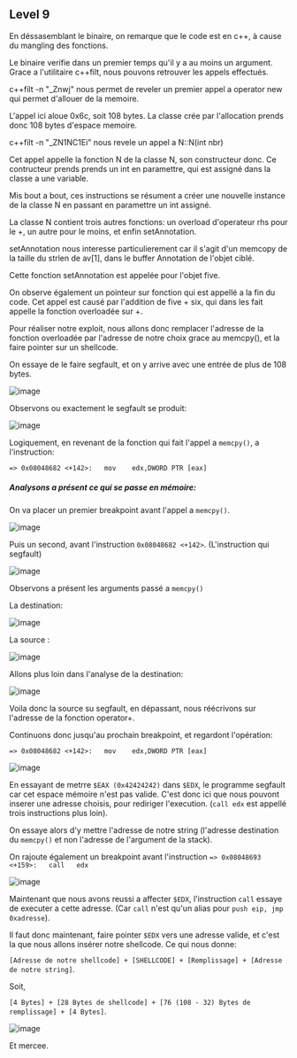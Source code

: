 ## Level 9

En déssasemblant le binaire, on remarque que le code est en c++, à cause du mangling des fonctions.

Le binaire verifie dans un premier temps qu'il y a au moins un argument. Grace a l'utilitaire c++filt, nous pouvons retrouver les appels effectués.

c++filt -n "_Znwj" nous permet de reveler un premier appel a operator new qui permet d'allouer de la memoire.

L'appel ici aloue 0x6c, soit 108 bytes. La classe crée par l'allocation prends donc 108 bytes d'espace memoire.

c++filt -n "_ZN1NC1Ei" nous revele un appel a N::N(int nbr)

Cet appel appelle la fonction N de la classe N, son constructeur donc. Ce contructeur prends prends un int en paramettre, qui est assigné dans la classe a une variable.

Mis bout a bout, ces instructions se résument a créer une nouvelle instance de la classe N en passant en paramettre un int assigné.

La classe N contient trois autres fonctions: un overload d'operateur rhs pour le +, un autre pour le moins, et enfin setAnnotation. 

setAnnotation nous interesse particulierement car il s'agit d'un memcopy de la taille du strlen de av[1], dans le buffer Annotation de l'objet ciblé.

Cette fonction setAnnotation est appelée pour l'objet five.

On observe également un pointeur sur fonction qui est appellé a la fin du code. Cet appel est causé par l'addition de five + six, qui dans les fait appelle la fonction overloadée sur +. 

Pour réaliser notre exploit, nous allons donc remplacer l'adresse de la fonction overloadée par l'adresse de notre choix grace au memcpy(), et la faire pointer sur un shellcode.

On essaye de le faire segfault, et on y arrive avec une entrée de plus de 108 bytes.

![image](https://user-images.githubusercontent.com/29956389/89921241-b8b06c00-dbfd-11ea-96d3-85b5285a8c16.png)

Observons ou exactement le segfault se produit:

![image](https://user-images.githubusercontent.com/29956389/89924033-bc45f200-dc01-11ea-8464-47a4d8547077.png)

Logiquement, en revenant de la fonction qui fait l'appel a `memcpy()`, a
l'instruction:

`=> 0x08048682 <+142>:   mov    edx,DWORD PTR [eax]`

##### Analysons a présent ce qui se passe en mémoire:

On va placer un premier breakpoint avant l'appel a `memcpy()`.

![image](https://user-images.githubusercontent.com/29956389/89921779-6a4f9d00-dbfe-11ea-9fd2-3bbcc8b67065.png)

Puis un second, avant l'instruction `0x08048682 <+142>`. (L'instruction qui segfault)

![image](https://user-images.githubusercontent.com/29956389/89922513-6e2fef00-dbff-11ea-87ec-6a32def979d2.png)

Observons a présent les arguments passé a `memcpy()`

La destination:

![image](https://user-images.githubusercontent.com/29956389/89924553-7b9aa880-dc02-11ea-8917-befe848f6ea5.png)

La source :

![image](https://user-images.githubusercontent.com/29956389/89924594-88b79780-dc02-11ea-8646-f284151f7121.png)

Allons plus loin dans l'analyse de la destination:

![image](https://user-images.githubusercontent.com/29956389/89924810-d16f5080-dc02-11ea-8b1e-dfa19d36a0f8.png)

Voila donc la source su segfault, en dépassant, nous réécrivons sur l'adresse de la fonction operator+. 

Continuons donc jusqu'au prochain breakpoint, et regardont l'opération:

`=> 0x08048682 <+142>:   mov    edx,DWORD PTR [eax]`

![image](https://user-images.githubusercontent.com/29956389/89925747-1e075b80-dc04-11ea-8de5-72ee12931235.png)

En essayant de metrre `$EAX (0x42424242)` dans `$EDX`, le programme segfault car cet espace mémoire n'est pas valide. C'est donc ici que nous pouvont inserer une adresse choisis, pour rediriger l'execution. (`call edx` est appellé trois instructions plus loin). 

On essaye alors d'y mettre l'adresse de notre string (l'adresse destination du `memcpy()` et non l'adresse de l'argument de la stack).

On rajoute également un breakpoint avant l'instruction `=> 0x08048693 <+159>:   call   edx`

![image](https://user-images.githubusercontent.com/29956389/89927408-8d7e4a80-dc06-11ea-871d-8f7d54073e4f.png)

Maintenant que nous avons reussi a affecter `$EDX`, l'instruction `call` essaye de executer a cette adresse. (Car `call` n'est qu'un alias pour `push eip, jmp 0xadresse`).

Il faut donc maintenant, faire pointer `$EDX` vers une adresse valide, et c'est la que nous allons insérer notre shellcode. Ce qui nous donne:

`[Adresse de notre shellcode] + [SHELLCODE] + [Remplissage] + [Adresse de notre string]`.

Soit,

`[4 Bytes] + [28 Bytes de shellcode] + [76 (108 - 32) Bytes de remplissage] + [4 Bytes]`.

![image](https://user-images.githubusercontent.com/29956389/89928623-6294f600-dc08-11ea-8f82-1ec2b0c5eeec.png)

Et mercee.
